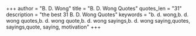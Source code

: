 +++
author = "B. D. Wong"
title = "B. D. Wong Quotes"
quotes_len = "31"
description = "the best 31 B. D. Wong Quotes"
keywords = "b. d. wong,b. d. wong quotes,b. d. wong quote,b. d. wong sayings,b. d. wong saying,quotes, sayings,quote, saying, motivation"
+++
